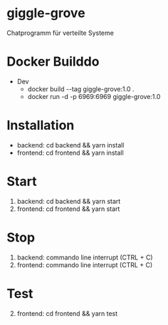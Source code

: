 # giggle-grove

Chatprogramm für verteilte Systeme

# Docker Builddo

- Dev
  - docker build --tag giggle-grove:1.0 .
  - docker run -d -p 6969:6969 giggle-grove:1.0

# Installation

- backend: cd backend && yarn install
- frontend: cd frontend && yarn install

# Start

1. backend: cd backend && yarn start
2. frontend: cd frontend && yarn start

# Stop

1. backend: commando line interrupt (CTRL + C)
2. frontend: commando line interrupt (CTRL + C)

# Test

2. frontend: cd frontend && yarn test

